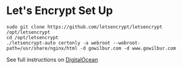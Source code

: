 # Let's Encrypt Set Up

```
sudo git clone https://github.com/letsencrypt/letsencrypt /opt/letsencrypt
cd /opt/letsencrypt
./letsencrypt-auto certonly -a webroot --webroot-path=/usr/share/nginx/html -d gowilbur.com -d www.gowilbur.com
```

See full instructions on [DigitalOcean](https://www.digitalocean.com/community/tutorials/how-to-secure-nginx-with-let-s-encrypt-on-ubuntu-14-04)
